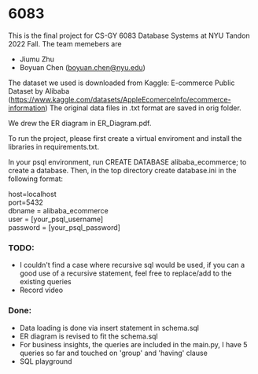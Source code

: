 # 6083
This is the final project for CS-GY 6083 Database Systems at NYU Tandon 2022 Fall. The team memebers are 
- Jiumu Zhu 
- Boyuan Chen (boyuan.chen@nyu.edu)

The dataset we used is downloaded from Kaggle: E-commerce Public Dataset by Alibaba 
(https://www.kaggle.com/datasets/AppleEcomerceInfo/ecommerce-information)
The original data files in .txt format are saved in orig folder. 

We drew the ER diagram in ER_Diagram.pdf. 

To run the project, please first create a virtual enviroment and install the libraries in requirements.txt. 

In your psql environment, run CREATE DATABASE alibaba_ecommerce; to create a database. Then, in the top directory
create database.ini in the following format:

host=localhost\
port=5432\
dbname = alibaba_ecommerce\
user = [your_psql_username]\
password = [your_psql_password]

### TODO:
- I couldn't find a case where recursive sql would be used, if you can a good use of a recursive statement, feel free to replace/add to the existing queries
- Record video

### Done:
- Data loading is done via insert statement in schema.sql
- ER diagram is revised to fit the schema.sql
- For business insights, the queries are included in the main.py, I have 5 queries so far and touched on 'group' and 'having' clause
- SQL playground